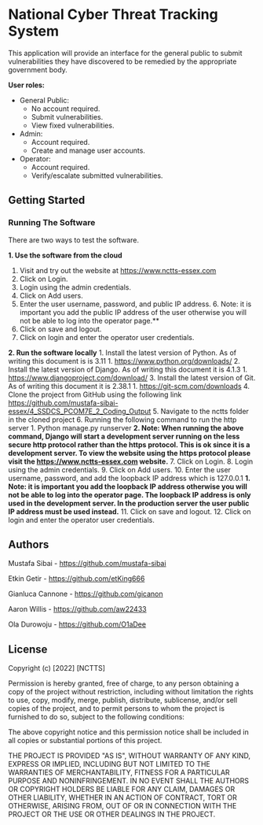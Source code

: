 # National Cyber Threat Tracking System
 
This application will provide an interface for the general public to submit vulnerabilities they have discovered to be remedied by the appropriate government body.

**User roles:**
- General Public:
  - No account required.
  - Submit vulnerabilities.
  - View fixed vulnerabilities.
- Admin:
  - Account required.
  - Create and manage user accounts.
- Operator: 
  - Account required.
  - Verify/escalate submitted vulnerabilities.

## Getting Started

### Running The Software


There are two ways to test the software.

**1. Use the software from the cloud**
   1. Visit and try out the website at https://www.nctts-essex.com
   2. Click on Login.
   3. Login using the admin credentials.
   4. Click on Add users.
   5. Enter the user username, password, and public IP address.
     6. Note: it is important you add the public IP address of the user otherwise you will not be able to log into the operator page.**
   7. Click on save and logout.
   8. Click on login and enter the operator user credentials.


**2. Run the software locally**
    1. Install the latest version of Python. As of writing this document is is 3.11
       1. https://www.python.org/downloads/ 
    2. Install the latest version of Django. As of writing this document it is 4.1.3
       1. https://www.djangoproject.com/download/ 
    3. Install the latest version of Git. As of writing this document it is 2.38.1
       1. https://git-scm.com/downloads 
    4. Clone the project from GitHub using the following link https://github.com/mustafa-sibai-essex/4_SSDCS_PCOM7E_2_Coding_Output
    5. Navigate to the nctts folder in the cloned project
    6. Running the following command to run the http server
       1. Python manage.py runserver
       **2. Note: When running the above command, Django will start a development server running on the less secure http protocol rather than the https protocol. This is ok since it is a development server. To view the website using the https protocol please visit the https://www.nctts-essex.com website.**
    7. Click on Login.
    8. Login using the admin credentials.
    9. Click on Add users.
    10. Enter the user username, password, and add the loopback IP address which is 127.0.0.1
       **1. Note: it is important you add the loopback IP address otherwise you will not be able to log into the operator page. The loopback IP address is only used in the development server. In the production server the user public IP address must be used instead.**
    11. Click on save and logout.
    12. Click on login and enter the operator user credentials.


## Authors

Mustafa Sibai - https://github.com/mustafa-sibai

Etkin Getir - https://github.com/etKing666

Gianluca Cannone - https://github.com/gicanon

Aaron Willis - https://github.com/aw22433

Ola Durowoju - https://github.com/O1aDee

## License

Copyright (c) [2022] [NCTTS]

Permission is hereby granted, free of charge, to any person obtaining a copy of the project without restriction, including without limitation the rights to use, copy, modify, merge, publish, distribute, sublicense, and/or sell copies of the project, and to permit persons to whom the project is furnished to do so, subject to the following conditions:

The above copyright notice and this permission notice shall be included in all copies or substantial portions of this project.

THE PROJECT IS PROVIDED "AS IS", WITHOUT WARRANTY OF ANY KIND, EXPRESS OR IMPLIED, INCLUDING BUT NOT LIMITED TO THE WARRANTIES OF MERCHANTABILITY, FITNESS FOR A PARTICULAR PURPOSE AND NONINFRINGEMENT. IN NO EVENT SHALL THE AUTHORS OR COPYRIGHT HOLDERS BE LIABLE FOR ANY CLAIM, DAMAGES OR OTHER LIABILITY, WHETHER IN AN ACTION OF CONTRACT, TORT OR OTHERWISE, ARISING FROM, OUT OF OR IN CONNECTION WITH THE PROJECT OR THE USE OR OTHER DEALINGS IN THE PROJECT.
